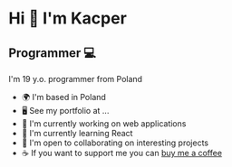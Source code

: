 Hi 👋 I'm Kacper
=======================

Programmer 💻
----------

I'm 19 y.o. programmer from Poland

* 🌍  I'm based in Poland
* 🖥️  See my portfolio at ...
* 🚀  I'm currently working on web applications
* 🧠  I'm currently learning React
* 🤝  I'm open to collaborating on interesting projects
* ☕  If you want to support me you can [buy me a coffee](https://buymeacoffee.com/brokker)

